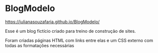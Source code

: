 # BlogModelo
https://julianasouzafaria.github.io/BlogModelo/

Esse é um blog fictício criado para treino de construção de sites. 

Foram criadas páginas HTML com links entre elas e um CSS externo com todas as formatações necessárias
